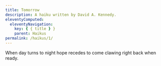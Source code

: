 ```yaml
---
title: Tomorrow
description: A haiku written by David A. Kennedy.
eleventyComputed:
  eleventyNavigation:
    key: { { title } }
    parent: Haikus
permalink: /haikus/1/
---
```


When day turns to night
hope recedes to come clawing
right back when ready.
